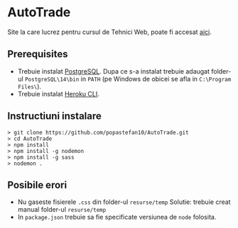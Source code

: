 # AutoTrade
Site la care lucrez pentru cursul de Tehnici Web, poate fi accesat [aici](https://frozen-everglades-33559.herokuapp.com/).

## Prerequisites
* Trebuie instalat [PostgreSQL](https://www.postgresql.org/download/). Dupa ce s-a instalat trebuie adaugat folder-ul `PostgreSQL\14\bin` in `PATH` 
  (pe Windows de obicei se afla in `C:\Program Files\`).
* Trebuie instalat [Heroku CLI](https://devcenter.heroku.com/articles/heroku-cli).

## Instructiuni instalare
    > git clone https://github.com/popastefan10/AutoTrade.git
    > cd AutoTrade
    > npm install
    > npm install -g nodemon
    > npm install -g sass
    > nodemon .
    
## Posibile erori
* Nu gaseste fisierele `.css` din folder-ul `resurse/temp`
  Solutie: trebuie creat manual folder-ul `resurse/temp`
* In `package.json` trebuie sa fie specificate versiunea de `node` folosita.
